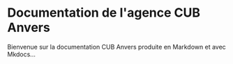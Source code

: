 # Documentation de l'agence CUB Anvers

Bienvenue sur la documentation CUB Anvers produite en Markdown et avec Mkdocs...